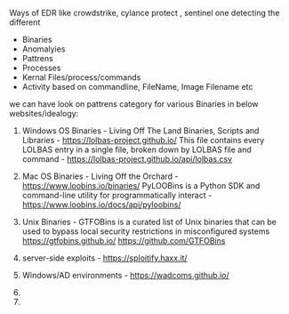 Ways of EDR like crowdstrike, cylance protect , sentinel one detecting the different 

- Binaries
- Anomalyies
- Pattrens
- Processes
- Kernal Files/process/commands
- Activity based on commandline, FileName, Image Filename etc

we can have look on pattrens category for various Binaries in below websites/idealogy: 

 1) Windows OS Binaries - 
Living Off The Land Binaries, Scripts and Libraries - https://lolbas-project.github.io/
This file contains every LOLBAS entry in a single file, broken down by LOLBAS file and command - https://lolbas-project.github.io/api/lolbas.csv
 
2) Mac OS Binaries -
Living Off the Orchard - https://www.loobins.io/binaries/
PyLOOBins is a Python SDK and command-line utility for programmatically interact - https://www.loobins.io/docs/api/pyloobins/

3) Unix Binaries - GTFOBins is a curated list of Unix binaries that can be used to bypass local security restrictions in misconfigured systems
   https://gtfobins.github.io/
   https://github.com/GTFOBins

4) server-side exploits - https://sploitify.haxx.it/
5) Windows/AD environments - https://wadcoms.github.io/
5) 
5) 


  
